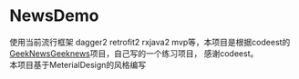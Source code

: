 # NewsDemo
使用当前流行框架 dagger2 retrofit2 rxjava2 mvp等，本项目是根据codeest的<a href="https://github.com/codeestX/GeekNewsGeeknews">GeekNewsGeeknews</a>项目，自己写的一个练习项目，
感谢codeest。<br>
本项目基于MeterialDesign的风格编写